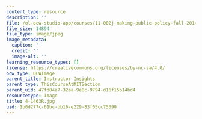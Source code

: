 ```yaml
---
content_type: resource
description: ''
file: /ol-ocw-studio-app/courses/11-002j-making-public-policy-fall-2014/1b0d277c61bcbb16e22983f05cc75390_4-1463R.jpg
file_size: 14894
file_type: image/jpeg
image_metadata:
  caption: ''
  credit: ''
  image-alt: ''
learning_resource_types: []
license: https://creativecommons.org/licenses/by-nc-sa/4.0/
ocw_type: OCWImage
parent_title: Instructor Insights
parent_type: ThisCourseAtMITSection
parent_uid: 47fd04a7-32aa-9e8c-9794-d16f15b14bd4
resourcetype: Image
title: 4-1463R.jpg
uid: 1b0d277c-61bc-bb16-e229-83f05cc75390
---
```

